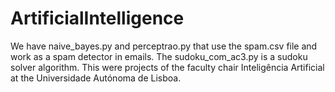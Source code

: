 # ArtificialIntelligence

We have naive_bayes.py and perceptrao.py that use the spam.csv file and work as a spam detector in emails. The sudoku_com_ac3.py is a sudoku solver algorithm. This were projects of the faculty chair Inteligência Artificial at the Universidade Autónoma de Lisboa.


